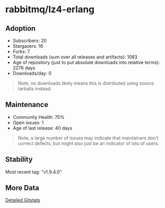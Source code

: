 # rabbitmq/lz4-erlang

## Adoption

- Subscribers: 20
- Stargazers: 16
- Forks: 7
- Total downloads (sum over all releases and artifacts): 1083
- Age of repository (just to put absolute downloads into relative terms): 2276 days
- Downloads/day: 0

> Note, no downloads likely means this is distributed using source tarballs instead.

## Maintenance

- Community Health: 75%
- Open issues: 1
- Age of last release: 40 days

> Note, a large number of issues may indicate that maintainers don't correct defects, but might also
> just be an indicator of lots of users.

## Stability

Most recent tag: "v1.9.4.0"

## More Data

[Detailed Gitstats](/bazel-catalog/gitstats/rabbitmq/lz4-erlang)

